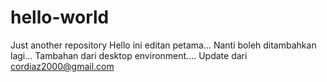 # hello-world
Just another repository
Hello ini editan petama...
Nanti boleh ditambahkan lagi...
Tambahan dari desktop environment....
Update dari cordiaz2000@gmail.com
